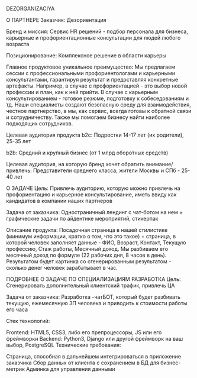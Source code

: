 DEZORGANIZACIYA



О ПАРТНЕРЕ
Заказчик: Дезориентация

Бренд и миссия: Сервис HR решений - подбор персонала для бизнеса, карьерные и профориентационные консультации для людей любого возраста

Позиционирование: Комплексное решение в области карьеры

Главное продуктовое уникальное преимущество: Мы предлагаем сессии с профессиональными профориентологами и карьерными консультантами, гарантируя результат и предоставляя конкретные артефакты. Например, в случае с профориентацией - это выбор новой профессии и план, как к ней прийти. В случае с карьерным консультированием - готовое резюме, подготовку к собеседованиям и тд. Наши специалисты создают безопасную среду для взаимодействия, честное партнерство, а мы, как сервис, всегда готовы к обратной связи и сотрудничеству. Также мы помогаем бизнесу найти наиболее подходящих сотрудников.

Целевая аудитория продукта
b2c: Подростки 14-17 лет (их родители), 25-35 лет

b2b: Средний и крупный бизнес (от 1 млрд оборотных средств)

Целевая аудитория, на которую бренд хочет обратить внимание/привлечь: Представители среднего класса, жители Москвы и СПб - 25-40 лет

О ЗАДАЧЕ
Цель: Привлечь аудиторию, которую можно привлечь на профориентацию и карьерное консультирование, иметь ввиду как кандидатов в компании наших партнеров

Задача от заказчика: Одностраничный лендинг с чат-ботом на нем + графические задачи по айдентике мероприятий, стикерпак

Описание продукта: Посадочная страница в нашей стилистике (минимум информации, кратко о том, что это такое) + страница, в которой человек заполняет данные - ФИО, Возраст, Контакт, Текущую профессию, Стаж работы, Месячный доход. Мы разбиваем его месячный доход по формуле (22 рабочих дня, 8 часов в день). Результатом будет картинка со сгенерированным результатом - сколько денег человек зарабатывает в час.

ПОДРОБНЕЕ О ЗАДАЧЕ ПО СПЕЦИАЛИЗАЦИЯМ
РАЗРАБОТКА
Цель: Сгенерировать дополнительный клиентский трафик, привлечь ЦА

Задача от заказчика: Разработка -чатБОТ, который будет разбивать текущую, ежемесячную ЗП человека и приводить к стоимости работы его часа

Стек технологий:

Frontend: HTML5, CSS3, либо его препроцессоры, JS или его фреймворки
Backend: Python3, Django или другой фреймворк на ваш выбор, PostgreSQL
Технические требования:

Страница, способная в дальнейшем интегрироваться в приложение заказчика
Сбор данных от клиента с сохранением в БД для бизнес-метрик
Админка для управления данными
